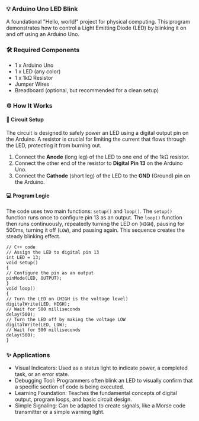### 💡 Arduino Uno LED Blink

A foundational "Hello, world!" project for physical computing. This program demonstrates how to control a Light Emitting Diode (LED) by blinking it on and off using an Arduino Uno.

### 🛠️ Required Components

*   1 x Arduino Uno
*   1 x LED (any color)
*   1 x 1kΩ Resistor
*   Jumper Wires
*   Breadboard (optional, but recommended for a clean setup)

### ⚙️ How It Works

#### 🔌 Circuit Setup

The circuit is designed to safely power an LED using a digital output pin on the Arduino. A resistor is crucial for limiting the current that flows through the LED, protecting it from burning out.

1.  Connect the **Anode** (long leg) of the LED to one end of the 1kΩ resistor.
2.  Connect the other end of the resistor to **Digital Pin 13** on the Arduino Uno.
3.  Connect the **Cathode** (short leg) of the LED to the **GND** (Ground) pin on the Arduino.

#### 💻 Program Logic

The code uses two main functions: `setup()` and `loop()`. The `setup()` function runs once to configure pin 13 as an output. The `loop()` function then runs continuously, repeatedly turning the LED on (`HIGH`), pausing for 500ms, turning it off (`LOW`), and pausing again. This sequence creates the steady blinking effect.

```
// C++ code
// Assign the LED to digital pin 13
int LED = 13;
void setup()
{
// Configure the pin as an output
pinMode(LED, OUTPUT);
}
void loop()
{
// Turn the LED on (HIGH is the voltage level)
digitalWrite(LED, HIGH);
// Wait for 500 milliseconds
delay(500);
// Turn the LED off by making the voltage LOW
digitalWrite(LED, LOW);
// Wait for 500 milliseconds
delay(500);
}
```
### ✨ Applications
* Visual Indicators: Used as a status light to indicate power, a completed task, or an error state.
* Debugging Tool: Programmers often blink an LED to visually confirm that a specific section of code is being executed.
* Learning Foundation: Teaches the fundamental concepts of digital output, program loops, and basic circuit design.
* Simple Signaling: Can be adapted to create signals, like a Morse code transmitter or a simple warning light.

